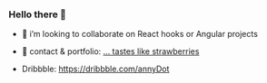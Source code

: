 ### Hello there 👋
- 👯 i’m looking to collaborate on React hooks or Angular projects

- :strawberry: contact & portfolio: [... tastes like strawberries](http://annydot.github.io/)
- Dribbble:  https://dribbble.com/annyDot 
